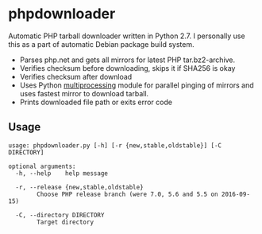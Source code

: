 # phpdownloader

Automatic PHP tarball downloader written in Python 2.7. I personally use this as a part
of automatic Debian package build system.

* Parses php.net and gets all mirrors for latest PHP tar.bz2-archive.
* Verifies checksum before downloading, skips it if SHA256 is okay
* Verifies checksum after download
* Uses Python [multiprocessing](https://docs.python.org/2/library/multiprocessing.html) module
for parallel pinging of mirrors and uses fastest mirror to download tarball.
* Prints downloaded file path or exits error code

## Usage

    usage: phpdownloader.py [-h] [-r {new,stable,oldstable}] [-C DIRECTORY]
    
    optional arguments:
      -h, --help	help message
    
      -r, --release {new,stable,oldstable}
			Choose PHP release branch (were 7.0, 5.6 and 5.5 on 2016-09-15)
    
      -C, --directory DIRECTORY
			Target directory
